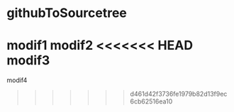 # githubToSourcetree
modif1
modif2
<<<<<<< HEAD
modif3
=======
modif4
>>>>>>> d461d42f3736fe1979b82d13f9ec6cb62516ea10
